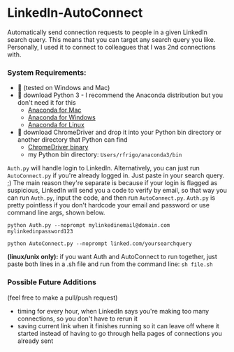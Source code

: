 # LinkedIn-AutoConnect
Automatically send connection requests to people in a given LinkedIn search query. This means that you can target any search query you like. Personally, I used it to connect to colleagues that I was 2nd connections with. 

### System Requirements:
* 🤟 (tested on Windows and Mac)
* 🐍 download Python 3 - I recommend the Anaconda distribution but you don't need it for this 
    * [Anaconda for Mac](https://repo.anaconda.com/archive/Anaconda3-2019.10-MacOSX-x86_64.pkg)
    * [Anaconda for Windows](https://repo.anaconda.com/archive/Anaconda3-2019.10-Windows-x86_64.exe)
    * [Anaconda for Linux](https://repo.anaconda.com/archive/Anaconda3-2019.10-Linux-x86_64.sh)
* 📡 download ChromeDriver and drop it into your Python bin directory or another directory that Python can find
    * [ChromeDriver binary](https://chromedriver.storage.googleapis.com/index.html?path=79.0.3945.36/)
    * my Python bin directory: ```Users/rfrigo/anaconda3/bin```

```Auth.py``` will handle login to LinkedIn. Alternatively, you can just run ```AutoConnect.py``` if you're already logged in. Just paste in your search query. ;)
The main reason they're separate is because if your login is flagged as suspicious, LinkedIn will send you a code to verify by email, so that way you can run ```Auth.py```, input the code, and then run ```AutoConnect.py```. ```Auth.py``` is pretty pointless if you don't hardcode your email and password or use command line args, shown below.

```python Auth.py --noprompt mylinkedinemail@domain.com mylinkedinpassword123```

```python AutoConnect.py --noprompt linked.com/yoursearchquery```

**(linux/unix only):**
if you want Auth and AutoConnect to run together, just paste both lines in a .sh file and run from the command line: ```sh file.sh```

### Possible Future Additions
(feel free to make a pull/push request)

* timing for every hour, when LinkedIn says you're making too many connections, so you don't have to rerun it
* saving current link when it finishes running so it can leave off where it started instead of having to go through hella pages of connections you already sent
